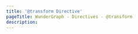 ```yaml
---
title: '@transform Directive'
pageTitle: WunderGraph - Directives - @transform
description:
---
```

